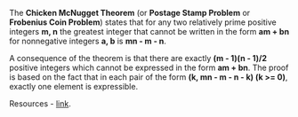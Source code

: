 The **Chicken McNugget Theorem** (or **Postage Stamp Problem** or **Frobenius Coin Problem**) states that for any two relatively prime positive integers **m, n** the greatest integer that cannot be
written in the form **am + bn** for nonnegative integers **a, b** is **mn - m - n**. 

A consequence of the theorem is that there are exactly **(m - 1)(n - 1)/2** positive integers which cannot be expressed in the form **am + bn**. The proof is based on the fact that in each
pair of the form **(k, mn - m - n - k) (k >= 0)**, exactly one element is expressible.

Resources - [link](https://artofproblemsolving.com/wiki/index.php/Chicken_McNugget_Theorem?srsltid=AfmBOoom-uNrnz7xqul3tUzCZfEEK03xSM2B9EgKUtpPrtPrNzwBHuZb).
